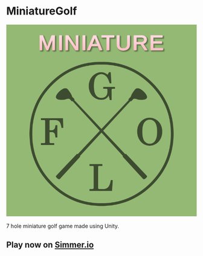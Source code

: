 # MiniatureGolf
![alt text][logo]

[logo]: https://github.com/KHe48200/MiniatureGolf/blob/main/Assets/Images/MiniatureGolfLogo.png "MiniatureGolfLogo"

7 hole miniature golf game made using Unity.

## Play now on [Simmer.io](https://simmer.io/@KHe1004/miniaturegolf)